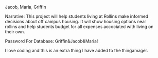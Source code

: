 Jacob, Maria, Griffin

Narrative: This project will help students living at Rollins make informed decisions about off campus housing. It will show housing options near rollins and help students budget for all expenses accociated with living on their own. 

Password For Database: Griffin&Jacob&Maria!

I love coding and this is an extra thing I have added to the thingamager.



